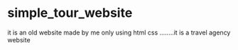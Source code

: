 # simple_tour_website
it is an old website made by me only using html css ........it is a travel agency website
